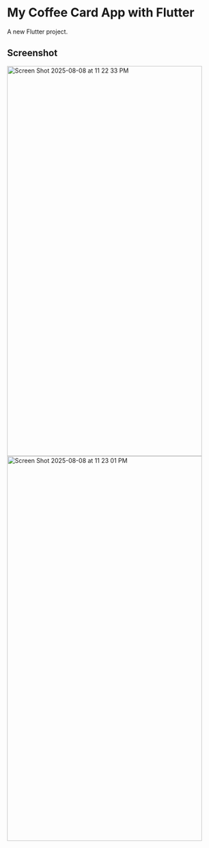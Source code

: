 # My Coffee Card App with Flutter

A new Flutter project.

## Screenshot
<img width="456" height="911" alt="Screen Shot 2025-08-08 at 11 22 33 PM" src="https://github.com/user-attachments/assets/9e3cbdce-dbe0-41dc-a298-46c13ed22cb9" />
<img width="456" height="899" alt="Screen Shot 2025-08-08 at 11 23 01 PM" src="https://github.com/user-attachments/assets/c3aa8444-d0ce-4a42-bf26-613796ee33ed" />
